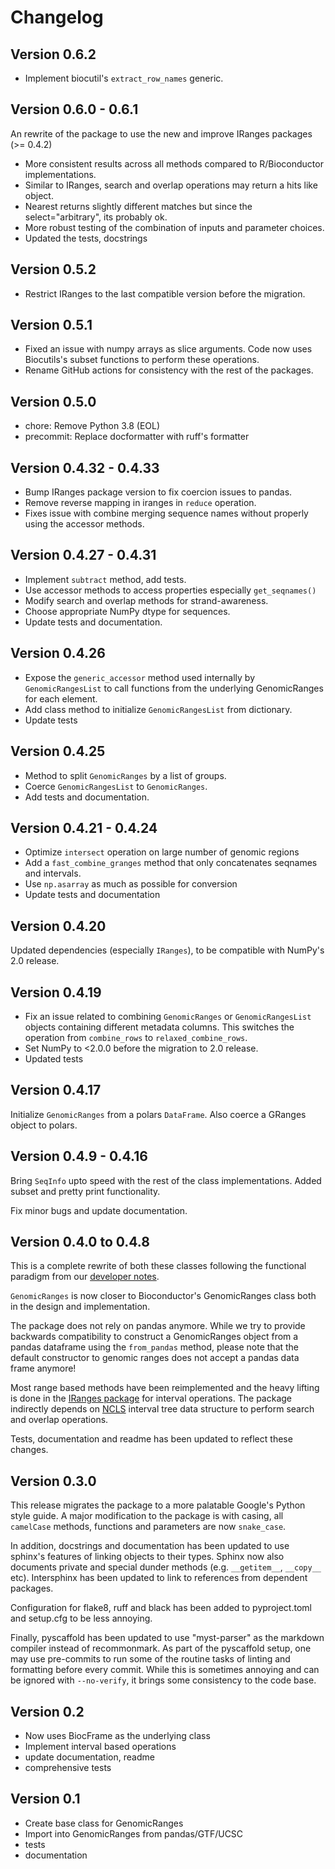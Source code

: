 # Changelog

## Version 0.6.2

- Implement biocutil's `extract_row_names` generic.

## Version 0.6.0 - 0.6.1

An rewrite of the package to use the new and improve IRanges packages (>= 0.4.2)

- More consistent results across all methods compared to R/Bioconductor implementations.
- Similar to IRanges, search and overlap operations may return a hits like object.
- Nearest returns slightly different matches but since the select="arbitrary", its probably ok.
- More robust testing of the combination of inputs and parameter choices.
- Updated the tests, docstrings

## Version 0.5.2

- Restrict IRanges to the last compatible version before the migration.

## Version 0.5.1

- Fixed an issue with numpy arrays as slice arguments. Code now uses Biocutils's subset functions to perform these operations.
- Rename GitHub actions for consistency with the rest of the packages.

## Version 0.5.0

- chore: Remove Python 3.8 (EOL)
- precommit: Replace docformatter with ruff's formatter

## Version 0.4.32 - 0.4.33

- Bump IRanges package version to fix coercion issues to pandas.
- Remove reverse mapping in iranges in `reduce` operation.
- Fixes issue with combine merging sequence names without properly using the accessor methods.

## Version 0.4.27 - 0.4.31

- Implement `subtract` method, add tests.
- Use accessor methods to access properties especially `get_seqnames()`
- Modify search and overlap methods for strand-awareness.
- Choose appropriate NumPy dtype for sequences.
- Update tests and documentation.

## Version 0.4.26

- Expose the `generic_accessor` method used internally by `GenomicRangesList` to call functions from the underlying GenomicRanges for each element.
- Add class method to initialize `GenomicRangesList` from dictionary.
- Update tests

## Version 0.4.25

- Method to split `GenomicRanges` by a list of groups.
- Coerce `GenomicRangesList` to `GenomicRanges`.
- Add tests and documentation.


## Version 0.4.21 - 0.4.24

- Optimize `intersect` operation on large number of genomic regions
- Add a `fast_combine_granges` method that only concatenates seqnames and intervals.
- Use `np.asarray` as much as possible for conversion
- Update tests and documentation

## Version 0.4.20

Updated dependencies (especially `IRanges`), to be compatible with NumPy's 2.0 release.

## Version 0.4.19

- Fix an issue related to combining `GenomicRanges` or `GenomicRangesList` objects containing different metadata columns. This switches the operation from `combine_rows` to `relaxed_combine_rows`.
- Set NumPy to <2.0.0 before the migration to 2.0 release.
- Updated tests

## Version 0.4.17

Initialize `GenomicRanges` from a polars `DataFrame`. Also coerce a GRanges object
to polars.

## Version 0.4.9 - 0.4.16

Bring `SeqInfo` upto speed with the rest of the class implementations. Added subset and pretty print functionality.

Fix minor bugs and update documentation.

## Version 0.4.0 to 0.4.8

This is a complete rewrite of both these classes following the functional paradigm from our [developer notes](https://github.com/BiocPy/developer_guide#use-functional-discipline).

`GenomicRanges` is now closer to Bioconductor's GenomicRanges class both in the design and implementation.

The package does not rely on pandas anymore. While we try to provide backwards compatibility to construct a GenomicRanges object from a pandas dataframe using the `from_pandas` method, please note that the default constructor to genomic ranges does not accept a pandas data frame anymore!

Most range based methods have been reimplemented and the heavy lifting is done in the [IRanges package](https://github.com/BiocPy/IRanges) for interval operations. The package indirectly depends on [NCLS](https://github.com/pyranges/ncls) interval tree data structure to perform search and overlap operations.

Tests, documentation and readme has been updated to reflect these changes.

## Version 0.3.0

This release migrates the package to a more palatable Google's Python style guide. A major modification to the package is with casing, all `camelCase` methods, functions and parameters are now `snake_case`.

In addition, docstrings and documentation has been updated to use sphinx's features of linking objects to their types. Sphinx now also documents private and special dunder methods (e.g. `__getitem__`, `__copy__` etc). Intersphinx has been updated to link to references from dependent packages.

Configuration for flake8, ruff and black has been added to pyproject.toml and setup.cfg to be less annoying.

Finally, pyscaffold has been updated to use "myst-parser" as the markdown compiler instead of recommonmark. As part of the pyscaffold setup, one may use pre-commits to run some of the routine tasks of linting and formatting before every commit. While this is sometimes annoying and can be ignored with `--no-verify`, it brings some consistency to the code base.

## Version 0.2

- Now uses BiocFrame as the underlying class
- Implement interval based operations
- update documentation, readme
- comprehensive tests

## Version 0.1

- Create base class for GenomicRanges
- Import into GenomicRanges from pandas/GTF/UCSC
- tests
- documentation
